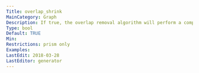 ```yaml
---
Title: overlap_shrink
MainCategory: Graph
Description: If true, the overlap removal algorithm will perform a compression pass to reduce the size of the layout.
Type: bool
Default: TRUE
Min: 
Restrictions: prism only
Examples: 
LastEdit: 2018-03-28
LastEditor: generator
---
```




